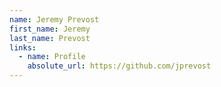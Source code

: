 ```yaml
---
name: Jeremy Prevost
first_name: Jeremy
last_name: Prevost
links:
  - name: Profile
    absolute_url: https://github.com/jprevost
---
```


